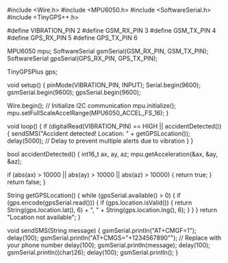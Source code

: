 #include <Wire.h>
#include <MPU6050.h>
#include <SoftwareSerial.h>
#include <TinyGPS++.h>

#define VIBRATION_PIN 2
#define GSM_RX_PIN 3
#define GSM_TX_PIN 4
#define GPS_RX_PIN 5
#define GPS_TX_PIN 6

MPU6050 mpu;
SoftwareSerial gsmSerial(GSM_RX_PIN, GSM_TX_PIN);
SoftwareSerial gpsSerial(GPS_RX_PIN, GPS_TX_PIN);

TinyGPSPlus gps;

void setup() {
  pinMode(VIBRATION_PIN, INPUT);
  Serial.begin(9600);
  gsmSerial.begin(9600);
  gpsSerial.begin(9600);
  
  Wire.begin(); // Initialize I2C communication
  mpu.initialize();
  mpu.setFullScaleAccelRange(MPU6050_ACCEL_FS_16);
}

void loop() {
  if (digitalRead(VIBRATION_PIN) == HIGH || accidentDetected()) {
    sendSMS("Accident detected! Location: " + getGPSLocation());
    delay(5000); // Delay to prevent multiple alerts due to vibration
  }
}

bool accidentDetected() {
  int16_t ax, ay, az;
  mpu.getAcceleration(&ax, &ay, &az);
  
  if (abs(ax) > 10000 || abs(ay) > 10000 || abs(az) > 10000) {
    return true;
  }
  return false;
}

String getGPSLocation() {
  while (gpsSerial.available() > 0) {
    if (gps.encode(gpsSerial.read())) {
      if (gps.location.isValid()) {
        return String(gps.location.lat(), 6) + ", " + String(gps.location.lng(), 6);
      }
    }
  }
  return "Location not available";
}

void sendSMS(String message) {
  gsmSerial.println("AT+CMGF=1");
  delay(100);
  gsmSerial.println("AT+CMGS=\"+1234567890\""); // Replace with your phone number
  delay(100);
  gsmSerial.println(message);
  delay(100);
  gsmSerial.println((char)26);
  delay(100);
  gsmSerial.println();
}
